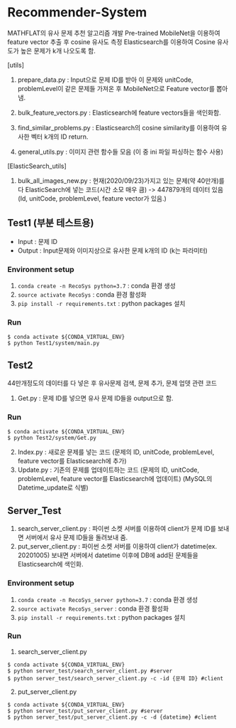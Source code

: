 # Recommender-System

MATHFLAT의 유사 문제 추천 알고리즘 개발
Pre-trained MobileNet을 이용하여 feature vector 추출 후 cosine 유사도 측정
Elasticsearch를 이용하여 Cosine 유사도가 높은 문제가 k개 나오도록 함.

  [utils]
  1. prepare_data.py : Input으로 문제 ID를 받아 이 문제와 unitCode, problemLevel이 같은 문제들 가져온 후 MobileNet으로 Feature vector를 뽑아냄. 

  2. bulk_feature_vectors.py : Elasticsearch에 feature vectors들을 색인화함. 

  3. find_similar_problems.py : Elasticsearch의 cosine similarity를 이용하여 유사한 벡터 k개의 ID return.
  
  4. general_utils.py : 이미지 관련 함수들 모음 (이 중 ini 파일 파싱하는 함수 사용)
  
  [ElasticSearch_utils]
  
  1. bulk_all_images_new.py : 현재(2020/09/23)가지고 있는 문제(약 40만개)를 다 ElasticSearch에 넣는 코드(시간 소모 매우 큼) -> 447879개의 데이터 있음
  (Id, unitCode, problemLevel, feature vector가 있음.)

## Test1 (부분 테스트용)
  - Input : 문제 ID
  - Output : Input문제와 이미지상으로 유사한 문제 k개의 ID (k는 파라미터)


  ### Environment setup

  1. `conda create -n RecoSys python=3.7` : conda 환경 생성
  2. `source activate RecoSys` : conda 환경 활성화
  3. `pip install -r requirements.txt` : python packages 설치

  ### Run

  ```
  $ conda activate ${CONDA_VIRTUAL_ENV}
  $ python Test1/system/main.py
  ```
  
## Test2

44만개정도의 데이터를 다 넣은 후 유사문제 검색, 문제 추가, 문제 업뎃 관련 코드

  1. Get.py : 문제 ID를 넣으면 유사 문제 ID들을 output으로 함.
  
 ### Run

  ```
  $ conda activate ${CONDA_VIRTUAL_ENV}
  $ python Test2/system/Get.py
  ```
  2. Index.py : 새로운 문제를 넣는 코드 (문제의 ID, unitCode, problemLevel, feature vector를 Elasticsearch에 추가)
  3. Update.py : 기존의 문제를 업데이트하는 코드 (문제의 ID, unitCode, problemLevel, feature vector를 Elasticsearch에 업데이트)
  (MySQL의 Datetime_update로 식별)
  

## Server_Test

1. search_server_client.py : 파이썬 소켓 서버를 이용하여 client가 문제 ID를 보내면 서버에서 유사 문제 ID들을 돌려보내 줌.
2. put_server_client.py : 파이썬 소켓 서버를 이용하여 client가 datetime(ex. 20201005) 보내면 서버에서 datetime 이후에 DB에 add된 문제들을 Elasticsearch에 색인화.

### Environment setup

  1. `conda create -n RecoSys_server python=3.7` : conda 환경 생성
  2. `source activate RecoSys_server` : conda 환경 활성화
  3. `pip install -r requirements.txt` : python packages 설치



### Run

  1. search_server_client.py
  ```
  $ conda activate ${CONDA_VIRTUAL_ENV}
  $ python server_test/search_server_client.py #server
  $ python server_test/search_server_client.py -c -id {문제 ID} #client    
  ```

  2. put_server_client.py

  ```
  $ conda activate ${CONDA_VIRTUAL_ENV}
  $ python server_test/put_server_client.py #server
  $ python server_test/put_server_client.py -c -d {datetime} #client    
  ```
   